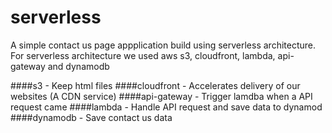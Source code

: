 # serverless
A simple contact us page appplication build using serverless architecture. 
For serverless architecture we used aws s3, cloudfront, lambda, api-gateway and dynamodb 

####s3 - Keep html files
####cloudfront - Accelerates delivery of our websites (A CDN service)
####api-gateway - Trigger lamdba when a API request came
####lambda - Handle API request and save data to dynamod
####dynamodb - Save contact us data 

